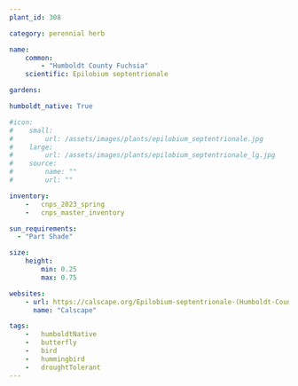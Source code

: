 ```yaml
---
plant_id: 308

category: perennial herb

name: 
    common: 
        - "Humboldt County Fuchsia"   
    scientific: Epilobium septentrionale 

gardens:

humboldt_native: True

#icon: 
#    small: 
#        url: /assets/images/plants/epilobium_septentrionale.jpg 
#    large: 
#        url: /assets/images/plants/epilobium_septentrionale_lg.jpg 
#    source: 
#        name: ""
#        url: ""

inventory: 
    -   cnps_2023_spring
    -   cnps_master_inventory

sun_requirements:
  - "Part Shade"

size:
    height: 
        min: 0.25
        max: 0.75

websites:
    - url: https://calscape.org/Epilobium-septentrionale-(Humboldt-County-Fuchsia) 
      name: "Calscape"

tags:  
    -   humboldtNative
    -   butterfly
    -   bird
    -   hummingbird
    -   droughtTolerant 
---
```



